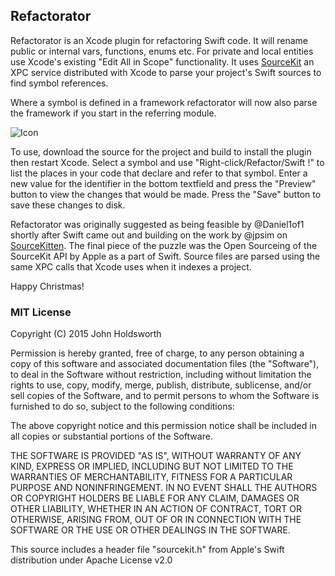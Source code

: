 ## Refactorator

Refactorator is an Xcode plugin for refactoring Swift code. It will rename 
public or internal vars, functions, enums etc. For private and local entities
use Xcode's existing "Edit All in Scope" functionality. It uses 
[SourceKit](http://www.jpsim.com/uncovering-sourcekit/) an XPC service
distributed with Xcode to parse your project's Swift sources to find symbol
references.

Where a symbol is defined in a framework refactorator will now also parse
the framework if you start in the referring module.

![Icon](http://injectionforxcode.johnholdsworth.com/refactor.png)

To use, download the source for the project and build to install the plugin
then restart Xcode. Select a symbol and use "Right-click/Refactor/Swift !"
to list the places in your code that declare and refer to that symbol.
Enter a new value for the identifier in the bottom textfield and press
the "Preview" button to view the changes that would be made.
Press the "Save" button to save these changes to disk.

Refactorator was originally suggested as being feasible by @Daniel1of1 shortly after
Swift came out and building on the work by @jpsim on [SourceKitten](https://github.com/jpsim/SourceKitten).
The final piece of the puzzle was the Open Sourceing of the SourceKit API by Apple as a part of Swift.
Source files are parsed using the same XPC calls that Xcode uses when it indexes
a project.

Happy Christmas!

### MIT License

Copyright (C) 2015 John Holdsworth

Permission is hereby granted, free of charge, to any person obtaining a copy of this software and associated 
documentation files (the "Software"), to deal in the Software without restriction, including without limitation 
the rights to use, copy, modify, merge, publish, distribute, sublicense, and/or sell copies of the Software, 
and to permit persons to whom the Software is furnished to do so, subject to the following conditions:

The above copyright notice and this permission notice shall be included in all copies or substantial 
portions of the Software.

THE SOFTWARE IS PROVIDED "AS IS", WITHOUT WARRANTY OF ANY KIND, EXPRESS OR IMPLIED, INCLUDING BUT NOT 
LIMITED TO THE WARRANTIES OF MERCHANTABILITY, FITNESS FOR A PARTICULAR PURPOSE AND NONINFRINGEMENT. 
IN NO EVENT SHALL THE AUTHORS OR COPYRIGHT HOLDERS BE LIABLE FOR ANY CLAIM, DAMAGES OR OTHER LIABILITY, 
WHETHER IN AN ACTION OF CONTRACT, TORT OR OTHERWISE, ARISING FROM, OUT OF OR IN CONNECTION WITH THE 
SOFTWARE OR THE USE OR OTHER DEALINGS IN THE SOFTWARE.

This source includes a header file "sourcekit.h" from Apple's Swift distribution under Apache License v2.0